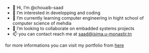 - 👋 Hi, I’m @chouaib-saad
- 👀 I’m interested in developping and coding
- 🌱 I’m currently learning computer engineering in hight school of computer science of mehdia
- 💞️ I’m looking to collaborate on embadded systems projects
- 📫 you can contact reach me at saad@isima.u-monastir.tn

for more informations you can visit my portfolio from <a href="https://chouaib-saad.github.io/my_personal_portfolio/" target="_blank">here</a>
